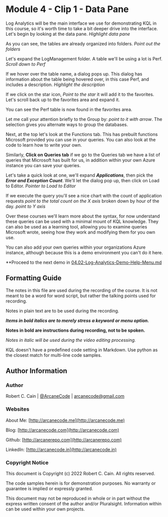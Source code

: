 # Module 4 - Clip 1 - Data Pane

Log Analytics will be the main interface we use for demonstrating KQL in this course, so it's worth time to take a bit deeper drive into the interface. Let's begin by looking at the data pane. _Highlight data pane_

As you can see, the tables are already organized into folders. _Point out the folders_

Let's expand the LogManagement folder. A table we'll be using a lot is Perf. _Scroll down to Perf_

If we hover over the table name, a dialog pops up. This dialog has information about the table being hovered over, in this case Perf, and includes a description. _Highlight the description_

 If we click on the star icon, _Point to the star_ it will add it to the favorites. Let's scroll back up to the favorites area and expand it.

You can see the Perf table is now found in the favorites area.

Let me call your attention briefly to the Group by: _point to it with arrow_. The selection gives you alternate ways to group the databases.

Next, at the top let's look at the Functions tab. This has prebuilt functions Microsoft provided you can use in your queries. You can also look at the code to learn how to write your own.

Similarly, **Click on Queries tab** if we go to the Queries tab we have a list of queries that Microsoft has built for us, in addition within your own Azure instance you can save your queries.

Let's take a quick look at one, we'll expand _**Applications**_, then pick the _**Error and Exception Count**_. We'll let the dialog pop up, then click on Load to Editor. _Pointer to Load to Editor_

If we execute the query you'll see a nice chart with the count of application requests _point to the total count on the X axis_ broken down by hour of the day. _point to Y axis_

Over these courses we'll learn more about the syntax, for now understand these queries can be used with a minimal mount of KQL knowledge. They can also be used as a learning tool, allowing you to examine queries Microsoft wrote, seeing how they work and modifying them for you own use.

You can also add your own queries within your organizations Azure instance, although because this is a demo environment you can't do it here.

**Proceed to the next demo in [04.02-Log-Analytics-Demo-Help-Menu.md](../KQL-01-Getting-Started/04.02-Log-Analytics-Demo-Help-Menu.md)

## Formatting Guide

The notes in this file are used during the recording of the course. It is not meant to be a word for word script, but rather the talking points used for recording.

Notes in plain text are to be used during the recording.

_**Items in bold italics are to merely stress a keyword or menu option.**_

**Notes in bold are instructions during recording, not to be spoken.**

_Notes in italic will be used during the video editing processing._

KQL doesn't have a predefined code setting in Markdown. Use python as the closest match for multi-line code samples.

## Author Information

### Author

Robert C. Cain | [@ArcaneCode](https://twitter.com/arcanecode) | arcanecode@gmail.com

### Websites

About Me: [http://arcanecode.me](http://arcanecode.me)

Blog: [http://arcanecode.com](http://arcanecode.com)

Github: [http://arcanerepo.com](http://arcanerepo.com)

LinkedIn: [http://arcanecode.in](http://arcanecode.in)

### Copyright Notice

This document is Copyright (c) 2022 Robert C. Cain. All rights reserved.

The code samples herein is for demonstration purposes. No warranty or guarantee is implied or expressly granted.

This document may not be reproduced in whole or in part without the express written consent of the author and/or Pluralsight. Information within can be used within your own projects.

